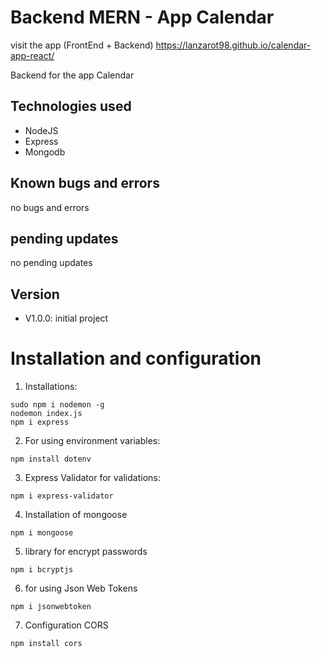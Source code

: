 # Backend MERN - App Calendar
visit the app (FrontEnd + Backend) https://lanzarot98.github.io/calendar-app-react/

Backend for the app Calendar
## **Technologies used**
-  NodeJS
-  Express
-  Mongodb

## **Known bugs and errors**

no bugs and errors

## **pending updates**

no pending updates

## **Version**

-   V1.0.0: initial project

# Installation and configuration

1. Installations:
```
sudo npm i nodemon -g
nodemon index.js
npm i express
```

2. For using environment variables:
```
npm install dotenv
```

3. Express Validator for validations:
```
npm i express-validator

```

4. Installation of mongoose
```
npm i mongoose
```

5. library for encrypt passwords
```
npm i bcryptjs
```
6. for using Json Web Tokens
```
npm i jsonwebtoken
```
7. Configuration CORS
```
npm install cors
```
